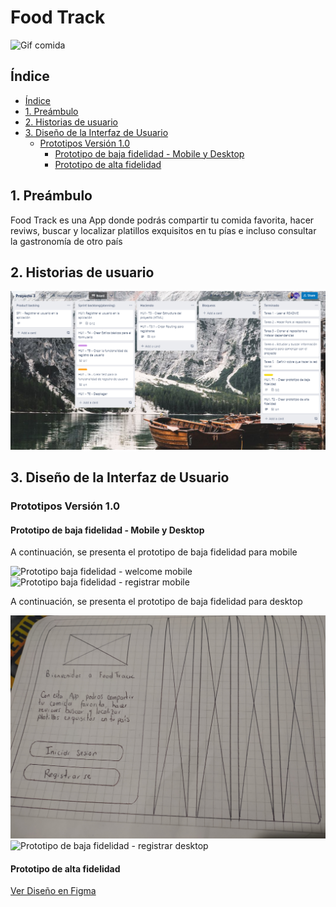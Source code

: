 # Food Track

![Gif comida](https://media.giphy.com/media/WH4qx8nVtMJx8ylGgN/giphy.gif) 

## Índice

  - [Índice](#índice)
  - [1. Preámbulo](#1-preámbulo)
  - [2. Historias de usuario](#2-historias-de-usuario)
  - [3. Diseño de la Interfaz de Usuario](#3-diseño-de-la-interfaz-de-usuario)
    - [Prototipos Versión 1.0](#prototipos-versión-10)
      - [Prototipo de baja fidelidad - Mobile y Desktop](#prototipo-de-baja-fidelidad---mobile-y-desktop)
      - [Prototipo de alta fidelidad](#prototipo-de-alta-fidelidad)

## 1. Preámbulo

Food Track es una App donde podrás compartir tu comida favorita, hacer reviws, buscar y localizar platillos exquisitos en tu pías e incluso consultar la gastronomía de otro país 

## 2. Historias de usuario

![Historia de Usuario 1: Registrar Usuario](src/assets/readme/Planning.PNG)

## 3. Diseño de la Interfaz de Usuario

### Prototipos Versión 1.0

#### Prototipo de baja fidelidad - Mobile y Desktop

A continuación, se presenta el prototipo de baja fidelidad para mobile

![Prototipo baja fidelidad - welcome mobile](src/assets/readme/welcome-mobile.jpg)
![Prototipo baja fidelidad - registrar mobile](src/assets/readme/form-signin-mobile.jpg)

A continuación, se presenta el prototipo de baja fidelidad para desktop

![Prototipo de baja fidelidad - welcome desktop](src/assets/readme/welcome-desktop.jpg)
![Prototipo de baja fidelidad - registrar desktop](src/assets/readme/dorm-signin-desktop.jpg)

#### Prototipo de alta fidelidad 

[Ver Diseño en Figma](https://www.figma.com/file/Q7c4RZp99IomcpC4nwUNNe/SocialNetwork-FoodTrack?node-id=3%3A56)


